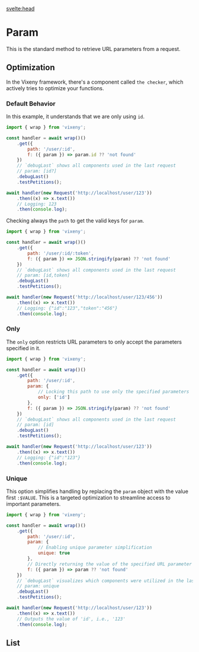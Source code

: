 <script>
  import ListOfComponents from '$lib/components/listofBasic.svelte';

</script>

<svelte:head>

<title>Param - Vixeny</title>
  <meta name="description" content="Understanding URL parameters"/>
  <meta name="keywords" content="URL parameters, FP, functional programing, web development, Vixeny framework, HTTP parameters"/>
</svelte:head>

# Param

This is the standard method to retrieve URL parameters from a request.

## Optimization

In the Vixeny framework, there's a component called `the checker`, which
actively tries to optimize your functions.

### Default Behavior

In this example, it understands that we are only using `id`.

```javascript
import { wrap } from 'vixeny';

const handler = await wrap()()
	.get({
		path: '/user/:id',
		f: ({ param }) => param.id ?? 'not found'
	})
	// `debugLast` shows all components used in the last request
	// param: [id?]
	.debugLast()
	.testPetitions();

await handler(new Request('http://localhost/user/123'))
	.then((x) => x.text())
	// Logging: 123
	.then(console.log);
```

Checking always the `path` to get the valid keys for `param`.

```javascript
import { wrap } from 'vixeny';

const handler = await wrap()()
	.get({
		path: '/user/:id/:token',
		f: ({ param }) => JSON.stringify(param) ?? 'not found'
	})
	// `debugLast` shows all components used in the last request
	// param: [id,token]
	.debugLast()
	.testPetitions();

await handler(new Request('http://localhost/user/123/456'))
	.then((x) => x.text())
	// Logging: {"id":"123","token":"456"}
	.then(console.log);
```

### Only

The `only` option restricts URL parameters to only accept the parameters
specified in it.

```javascript
import { wrap } from 'vixeny';

const handler = await wrap()()
	.get({
		path: '/user/:id',
		param: {
			// Locking this path to use only the specified parameters
			only: ['id']
		},
		f: ({ param }) => JSON.stringify(param) ?? 'not found'
	})
	// `debugLast` shows all components used in the last request
	// param: [id]
	.debugLast()
	.testPetitions();

await handler(new Request('http://localhost/user/123'))
	.then((x) => x.text())
	// Logging: {"id":"123"}
	.then(console.log);
```

### Unique

This option simplifies handling by replacing the `param` object with the value
first `:$VALUE`. This is a targeted optimization to streamline access to
important parameters.

```javascript
import { wrap } from 'vixeny';

const handler = await wrap()()
	.get({
		path: '/user/:id',
		param: {
			// Enabling unique parameter simplification
			unique: true
		},
		// Directly returning the value of the specified URL parameter
		f: ({ param }) => param ?? 'not found'
	})
	// `debugLast` visualizes which components were utilized in the last request
	// param: unique
	.debugLast()
	.testPetitions();

await handler(new Request('http://localhost/user/123'))
	.then((x) => x.text())
	// Outputs the value of 'id', i.e., '123'
	.then(console.log);
```

## List

<ListOfComponents />
